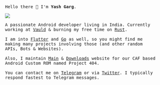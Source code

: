 <p><samp>Hello there 👋 I'm <b>Yash Garg</b>.</samp></p>

<img src="https://komarev.com/ghpvc/?username=Yash-Garg&color=blueviolet" />

<p><samp>
  A passionate Android developer living in India. Currently working at <a href="https://vauld.com">Vauld</a> & burning my free time on <a href="https://rust-lang.org/">Rust</a>.
  <br/><br/>
  I am into <a href="https://flutter.dev">Flutter</a> and <a href="https://golang.org/">Go</a> as well, so you might find me making many projects involving those (and other random APIs, Bots & Websites).
  <br/><br/>
  Also, I maintain <a href="https://project404.us/">Main</a> & <a href="https://downloads.project404.us/">Downloads</a> website for our CAF based Android Custom ROM named Project 404.
  <br/><br/>
  You can contact me on <a href="https://telegram.me/smart_geek/">Telegram</a> or via <a href="https://twitter.com/yashgarg1803">Twitter</a>.
  I typically respond fastest to Telegram messages.
</samp></p>

